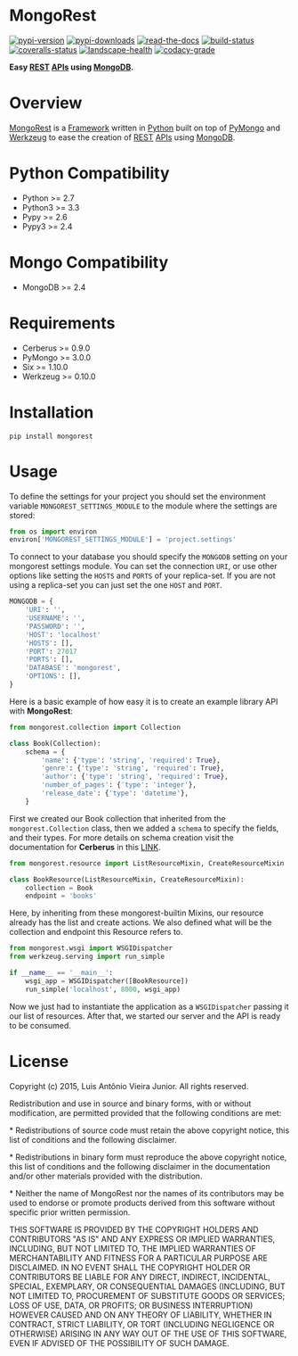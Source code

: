 # MongoRest

[![pypi-version]][pypi] [![pypi-downloads]][pypi] [![read-the-docs]][mongorest-read-the-docs] [![build-status]][travis] [![coveralls-status]][coveralls] [![landscape-health]][landscape] [![codacy-grade]][codacy] 

**Easy [REST][rest] [APIs][api] using [MongoDB][mongodb].**


# Overview

[MongoRest][mongorest] is a [Framework][framework] written in [Python][python] built on top of [PyMongo][pymongo] and [Werkzeug][werkzeug] to ease the creation of [REST][rest] [APIs][api] using [MongoDB][mongodb].


# Python Compatibility

* Python >= 2.7
* Python3 >= 3.3
* Pypy >= 2.6
* Pypy3 >= 2.4


# Mongo Compatibility

* MongoDB >= 2.4


# Requirements

* Cerberus >= 0.9.0
* PyMongo >= 3.0.0
* Six >= 1.10.0
* Werkzeug >= 0.10.0


# Installation

    pip install mongorest
    
    
# Usage

To define the settings for your project you should set the environment variable `MONGOREST_SETTINGS_MODULE` to the module where the settings are stored:

```python
from os import environ
environ['MONGOREST_SETTINGS_MODULE'] = 'project.settings'
```

To connect to your database you should specify the `MONGODB` setting on your mongorest settings module.
You can set the connection `URI`, or use other options like setting the `HOSTS` and `PORTS` of your replica-set.
If you are not using a replica-set you can just set the one `HOST` and `PORT`.

```python
MONGODB = {
    'URI': '',
    'USERNAME': '',
    'PASSWORD': '',
    'HOST': 'localhost'
    'HOSTS': [],
    'PORT': 27017
    'PORTS': [],
    'DATABASE': 'mongorest',
    'OPTIONS': [],
}
```

Here is a basic example of how easy it is to create an example library API with **MongoRest**:

```python
from mongorest.collection import Collection

class Book(Collection):
    schema = {
        'name': {'type': 'string', 'required': True},
        'genre': {'type': 'string', 'required': True},
        'author': {'type': 'string', 'required': True},
        'number_of_pages': {'type': 'integer'},
        'release_date': {'type': 'datetime'},
    }
```

First we created our Book collection that inherited from the `mongorest.Collection` class, 
then we added a `schema` to specify the fields, and their types.
For more details on schema creation visit the documentation for **Cerberus** in this [LINK][cerberus].

```python
from mongorest.resource import ListResourceMixin, CreateResourceMixin

class BookResource(ListResourceMixin, CreateResourceMixin):
    collection = Book
    endpoint = 'books'
```

Here, by inheriting from these mongorest-builtin Mixins, our resource already has the list and create actions.
We also defined what will be the collection and endpoint this Resource refers to.

```python        
from mongorest.wsgi import WSGIDispatcher
from werkzeug.serving import run_simple

if __name__ == '__main__':
    wsgi_app = WSGIDispatcher([BookResource])
    run_simple('localhost', 8000, wsgi_app)
```

Now we just had to instantiate the application as a `WSGIDispatcher` passing it our list of resources.
After that, we started our server and the API is ready to be consumed.

    
# License

Copyright (c) 2015, Luis Antônio Vieira Junior.
All rights reserved.

Redistribution and use in source and binary forms, with or without
modification, are permitted provided that the following conditions are met:

\*  Redistributions of source code must retain the above copyright notice, this
    list of conditions and the following disclaimer.

\*  Redistributions in binary form must reproduce the above copyright notice,
    this list of conditions and the following disclaimer in the documentation
    and/or other materials provided with the distribution.

\*  Neither the name of MongoRest nor the names of its
    contributors may be used to endorse or promote products derived from
    this software without specific prior written permission.

THIS SOFTWARE IS PROVIDED BY THE COPYRIGHT HOLDERS AND CONTRIBUTORS "AS IS"
AND ANY EXPRESS OR IMPLIED WARRANTIES, INCLUDING, BUT NOT LIMITED TO, THE
IMPLIED WARRANTIES OF MERCHANTABILITY AND FITNESS FOR A PARTICULAR PURPOSE ARE
DISCLAIMED. IN NO EVENT SHALL THE COPYRIGHT HOLDER OR CONTRIBUTORS BE LIABLE
FOR ANY DIRECT, INDIRECT, INCIDENTAL, SPECIAL, EXEMPLARY, OR CONSEQUENTIAL
DAMAGES (INCLUDING, BUT NOT LIMITED TO, PROCUREMENT OF SUBSTITUTE GOODS OR
SERVICES; LOSS OF USE, DATA, OR PROFITS; OR BUSINESS INTERRUPTION) HOWEVER
CAUSED AND ON ANY THEORY OF LIABILITY, WHETHER IN CONTRACT, STRICT LIABILITY,
OR TORT (INCLUDING NEGLIGENCE OR OTHERWISE) ARISING IN ANY WAY OUT OF THE USE
OF THIS SOFTWARE, EVEN IF ADVISED OF THE POSSIBILITY OF SUCH DAMAGE.

[pypi-version]: https://img.shields.io/pypi/v/MongoRest.svg
[pypi-downloads]: https://img.shields.io/pypi/dm/MongoRest.svg
[pypi]: https://pypi.python.org/pypi/mongorest

[read-the-docs]: https://readthedocs.org/projects/docs/badge/?version=latest
[mongorest-read-the-docs]: https://mongorest.readthedocs.io/

[build-status]: https://travis-ci.org/lvieirajr/mongorest.svg?branch=master
[travis]: https://travis-ci.org/lvieirajr/mongorest

[coveralls-status]: https://coveralls.io/repos/lvieirajr/mongorest/badge.svg?branch=master
[coveralls]: https://coveralls.io/r/lvieirajr/mongorest?branch=master

[landscape-health]: https://landscape.io/github/lvieirajr/mongorest/master/landscape.svg?style=flat
[landscape]: https://landscape.io/github/lvieirajr/mongorest/master

[codacy-grade]: https://www.codacy.com/project/badge/de84ced5bfa241b3a1a64f73146a03e3
[codacy]: https://www.codacy.com/app/lvieira/mongorest

[rest]: https://en.wikipedia.org/wiki/Rest
[api]: https://en.wikipedia.org/wiki/Application_programming_interface
[mongodb]: https://www.mongodb.org/

[mongorest]: https://github.com/lvieirajr/mongorest/
[framework]: https://en.wikipedia.org/wiki/Software_framework
[python]: https://www.python.org/
[pymongo]: https://github.com/mongodb/mongo-python-driver/ 
[werkzeug]: http://werkzeug.pocoo.org/
[cerberus]: http://cerberus.readthedocs.io/
